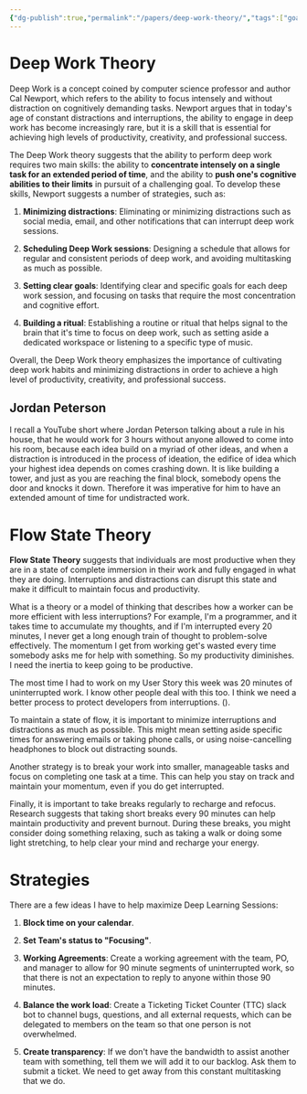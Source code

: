 ```yaml
---
{"dg-publish":true,"permalink":"/papers/deep-work-theory/","tags":["goals","research"],"created":"May 11, 2023, 10:39 AM","updated":""}
---
```



# Deep Work Theory

Deep Work is a concept coined by computer science professor and author Cal Newport, which refers to the ability to focus intensely and without distraction on cognitively demanding tasks. Newport argues that in today's age of constant distractions and interruptions, the ability to engage in deep work has become increasingly rare, but it is a skill that is essential for achieving high levels of productivity, creativity, and professional success.

The Deep Work theory suggests that the ability to perform deep work requires two main skills: the ability to **concentrate intensely on a single task for an extended period of time**, and the ability to **push one's cognitive abilities to their limits** in pursuit of a challenging goal. To develop these skills, Newport suggests a number of strategies, such as:

1.  **Minimizing distractions**: Eliminating or minimizing distractions such as social media, email, and other notifications that can interrupt deep work sessions.
    
2.  **Scheduling Deep Work sessions**: Designing a schedule that allows for regular and consistent periods of deep work, and avoiding multitasking as much as possible.
    
3.  **Setting clear goals**: Identifying clear and specific goals for each deep work session, and focusing on tasks that require the most concentration and cognitive effort.
    
4.  **Building a ritual**: Establishing a routine or ritual that helps signal to the brain that it's time to focus on deep work, such as setting aside a dedicated workspace or listening to a specific type of music.
    

Overall, the Deep Work theory emphasizes the importance of cultivating deep work habits and minimizing distractions in order to achieve a high level of productivity, creativity, and professional success.

## Jordan Peterson

I recall a YouTube short where Jordan Peterson talking about a rule in his house, that he would work for 3 hours without anyone allowed to come into his room, because each idea build on a myriad of other ideas, and when a distraction is introduced in the process of ideation, the edifice of idea which your highest idea depends on comes crashing down. It is like building a tower, and just as you are reaching the final block, somebody opens the door and knocks it down. Therefore it was imperative for him to have an extended amount of time for undistracted work.

# Flow State Theory

**Flow State Theory** suggests that individuals are most productive when they are in a state of complete immersion in their work and fully engaged in what they are doing. Interruptions and distractions can disrupt this state and make it difficult to maintain focus and productivity.

What is a theory or a model of thinking that describes how a worker can be more efficient with less interruptions? For example, I'm a programmer, and it takes time to accumulate my thoughts, and if I'm interrupted every 20 minutes, I never get a long enough train of thought to problem-solve effectively. The momentum I get from working get's wasted every time somebody asks me for help with something. So my productivity diminishes. I need the inertia to keep going to be productive.

The most time I had to work on my User Story this week was 20 minutes of uninterrupted work. I know other people deal with this too. I think we need a better process to protect developers from interruptions. ().

To maintain a state of flow, it is important to minimize interruptions and distractions as much as possible. This might mean setting aside specific times for answering emails or taking phone calls, or using noise-cancelling headphones to block out distracting sounds.

Another strategy is to break your work into smaller, manageable tasks and focus on completing one task at a time. This can help you stay on track and maintain your momentum, even if you do get interrupted.

Finally, it is important to take breaks regularly to recharge and refocus. Research suggests that taking short breaks every 90 minutes can help maintain productivity and prevent burnout. During these breaks, you might consider doing something relaxing, such as taking a walk or doing some light stretching, to help clear your mind and recharge your energy.

# Strategies

There are a few ideas I have to help maximize Deep Learning Sessions:

1. **Block time on your calendar**.
	
2. **Set Team's status to "Focusing"**.
	
3. **Working Agreements**: Create a working agreement with the team, PO, and manager to allow for 90 minute segments of uninterrupted work, so that there is not an expectation to reply to anyone within those 90 minutes.
	
4. **Balance the work load**: Create a Ticketing Ticket Counter (TTC) slack bot to channel bugs, questions, and all external requests, which can be delegated to members on the team so that one person is not overwhelmed.
	
5. **Create transparency**: If we don't have the bandwidth to assist another team with something, tell them we will add it to our backlog. Ask them to submit a ticket. We need to get away from this constant multitasking that we do.